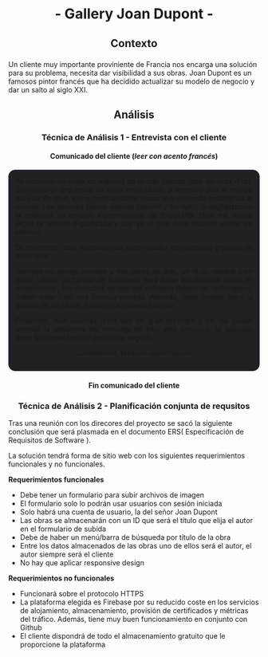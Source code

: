 # <p align="center"> - Gallery Joan Dupont -</p>


## <p align="center"> Contexto </p>

Un cliente muy importante proviniente de Francia nos encarga una solución para su problema, necesita dar visibilidad a sus obras. Joan Dupont es un famosos pintor francés que ha decidido actualizar su modelo de negocio y dar un salto al siglo XXI.

## <p align="center"> Análisis </p>
### <p align="center"> Técnica de Análisis 1 - Entrevista con el cliente </p>


#### <p align="center"> Comunicado del cliente (_leer con acento francés_) </P>

<div class="cuadroTexto">
Yo necesito un lugar en internet en donde colocar <span class="italic">mes oeuvres d'art</span>. Son cuadros preciosos de valor incalculable y necesito que el mundo los vea. <span class="italic">En plus</span>, estoy creando otras obras que pretendo enseñarlas al mundo.
<span class="italic">Les oeuvres</span> tienen distinto tamaño y formato, la digitalización la realizará un estudio independiente de fotografía. Ellos me hacen llegar la versión digitalizada y soy yo el que debe hacerla visible en internet.


De momento, solo necesito que sean visibles en pantallas grandes de ordenador.

Siempre les pongo nombre a mis obras de arte, un título, estaría bien poder utilizar un campo de búsqueda para hallar las distintas obras. <span class="italic">Et évidemment </span>, los derechos de uso del software deben ser restringidos, deben estar bajo una licencia privada. Además, debe quedar clara la autoría de las obras, todas serán creadas por mí.

<span class="italic">Finalment, mes oeuvres d'art</span> son de gran prestigio y no me puedo permitir la deshonra del mensaje de sitio web inseguro, la solución debe funcionar bajo un protocolo seguro.

<p align="center"> Cordialment, Messier Joan Dupont </P>
</div>

#### <p align="center"> Fin comunicado del cliente </P>


### <p align="center"> Técnica de Análisis 2 - Planificación conjunta de requsitos </p>

Tras una reunión con los direcores del proyecto se sacó la siguiente conclusión que será plasmada en el documento ERS( Especificación de Requisitos de Software ).

La solución tendrá forma de sitio web con los siguientes requerimientos funcionales y no funcionales.

**Requerimientos funcionales**

- Debe tener un formulario para subir archivos de imagen
- El formulario solo lo podrán usar usuarios con sesión iniciada
- Solo habrá una cuenta de usuario, la del señor Joan Dupont
- Las obras se almacenarán con un ID que será el título que elija el autor en el formulario de subida
- Debe de haber un menú/barra de búsqueda por título de la obra
- Entre los datos almacenados de las obras uno de ellos será el autor, el autor siempre será el cliente
- No hay que aplicar responsive design

**Requerimientos no funcionales**

- Funcionará sobre el protocolo HTTPS
- La plataforma elegida es Firebase por su reducido coste en los servicios de alojamiento, almacenamiento, provisión de certificados y métricas del tráfico. Además, tiene muy buen funcionamiento en conjunto con Github
- El cliente dispondrá de todo el almacenamiento gratuito que le proporcione la plataforma







<style>
    .cuadroTexto{
        background-color:#202124;
        padding:1em;
        border-radius:1em;
        text-align:justify;
    }
    .italic{
        font-style:italic;
    }
</style>